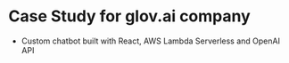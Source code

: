 # Case Study for glov.ai company

- Custom chatbot built with React, AWS Lambda Serverless and OpenAI API
